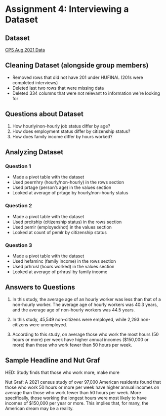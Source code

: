 # Assignment 4: Interviewing a Dataset

## Dataset

[CPS Aug 2021 Data](https://github.com/juliashapero/datavisualization-fall2021/blob/main/CPS%20Aug%202021%20Data%20Cleaned%20FINAL.csv)

## Cleaning Dataset (alongside group members)

* Removed rows that did not have 201 under HUFINAL (201s were completed interviews)
* Deleted last two rows that were missing data
* Deleted 334 columns that were not relevant to information we're looking for

## Questions about Dataset

1. How hourly/non-hourly job status differ by age? 
2. How does employment status differ by citizenship status?
3. How does family income differ by hours worked?

## Analyzing Dataset

### Question 1

* Made a pivot table with the dataset
* Used peernhry (hourly/non-hourly) in the rows section
* Used prtage (person’s age) in the values section
* Looked at average of prtage by hourly/non-hourly status

### Question 2
* Made a pivot table with the dataset
* Used prcitship (citizenship status) in the rows section
* Used pemlr (employed/not) in the values section
* Looked at count of pemlr by citizenship status

### Question 3
* Made a pivot table with the dataset
* Used hefaminc (family income) in the rows section
* Used prhrusl (hours worked) in the values section
* Looked at average of prhrusl by family income

## Answers to Questions

1. In this study, the average age of an hourly worker was less than that of a non-hourly worker. The average age of hourly workers was 40.3 years, and the average age of non-hourly workers was 44.5 years.

2. In this study, 45,549 non-citizens were employed, while 2,293 non-citizens were unemployed.

3. According to this study, on average those who work the most hours (50 hours or more) per week have higher annual incomes ($150,000 or more) than those who work fewer than 50 hours per week.

## Sample Headline and Nut Graf

HED: Study finds that those who work more, make more

Nut Graf: A 2021 census study of over 97,000 American residents found that those who work 50 hours or more per week have higher annual incomes on average than those who work fewer than 50 hours per week. More specifically, those working the longest hours were most likely to have incomes of $150,000 per year or more. This implies that, for many, the American dream may be a reality.
